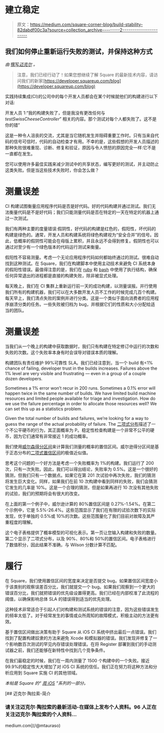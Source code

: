 # 建立稳定

> 原文：<https://medium.com/square-corner-blog/build-stability-82dabdf00c3a?source=collection_archive---------2----------------------->

## 我们如何停止重新运行失败的测试，并保持这种方式

*由* [撰写*迈克尔*](https://medium.com/u/22c9903aa9f1?source=post_page-----82dabdf00c3a--------------------------------) *。*

> 注意，我们已经行动了！如果您想继续了解 Square 的最新技术内容，请访问我们的新家[https://developer.squareup.com/blog](https://developer.squareup.com/blog)

实践持续集成(CI)的公司中的每个开发人员都会在某个时候就他们的构建进行以下对话:

开发人员 1:“我的构建失败了，但是我没有更改任何与*testSwissCheeseController*”
相关的内容。那个测试对每个人都失败了。这不是你的错”

这是一种令人沮丧的交流，尤其是当它随机发生并阻碍重要工作时。只有当来自代码的信号可信时，代码的自动检查才有用。不幸的是，这些假想的开发人员描述的那种失败很难重现、诊断、修复和验证，原因与令人愤怒的原因完全一样:它不是一直都在发生。

您可以使用许多最佳实践来减少测试中的共享状态，编写更好的测试，并主动防止这类失败。但是当这些技术失败时，你会怎么做？

# 测量误差

CI 构建试图衡量应用程序代码是否是好代码。好的代码构建并通过测试。我们无法衡量代码是不是好代码；我们只能测量代码是否在特定的一天在特定的机器上通过一次测试。

我们有两种主要的度量错误:假阴性，好代码的构建是红色的，假阳性，坏代码的构建是绿色的。通常，开发人员和构建系统将绿色构建视为“安全合并”的信号。因此，低概率的假阴性可能会在母版上累积，并且永远不会得到修复。假阴性也可以通过对至少有一个绿色版本的代码运行测试来衡量。

假阳性不容易测量。考虑一个无论应用程序代码如何都始终通过的测试。很难自动找到这种测试。在 Square，我们在构建脚本中使用主动技术来避免 CI 系统本身的假阳性错误。最值得注意的是，我们在 [ruby](https://github.com/square/build_execution) 和 [bash](http://redsymbol.net/articles/unofficial-bash-strict-mode/) 中使用了执行结构，确保任何异常退出的进程都是直接的构建失败，除非被显式处理。

每天晚上，我们在 CI 集群上重新运行前一天的成功构建，以测量误报。并行使用我们所有的构建机器，我们可以在大多数开发人员不工作的时候完成几百个构建。每天早上，我们清点失败的案例并进行分类。这是一个类似于面向消费者的应用程序崩溃分类的任务。一些失败被归档为 bug，并根据它们的性质和大小分配给适当的团队。

# 测量误差

当我们从一个晚上的构建中获取数据时，我们只有构建在特定修订中运行的次数和失败的次数。这个失败率本身有时会误导对错误本质的理解。

构建团队有责任维护 99%可靠性 SLA。我们已经注意到，当一个 build 有<1% chance of failing, developer trust in the builds increases. Failures above the 1% level are very visible and frustrating — even in a group of a couple dozen developers.

Sometimes a 1% error won’t recur in 200 runs. Sometimes a 0.1% error will happen twice in the same number of builds. We have limited build machine resources and limited people available for triage and investigation. How do we use the failure percentage in order to allocate those resources well? We can set this up as a statistics problem.

Given the total number of builds and failures, we’re looking for a way to guess the range of the actual probability of failure. The [二项式分布](http://en.wikipedia.org/wiki/Binomial_distribution)描述了一个不公平硬币的行为，其正面概率为 P。稳定性检查构建是一个非常不公平的硬币，因为它们通常有非常接近 1 的成功概率。

我们使用[威尔森得分区间](http://en.wikipedia.org/wiki/Binomial_proportion_confidence_interval#Wilson_score_interval)来计算我们测量的概率的置信区间。威尔逊得分区间是基于正态分布的[二项式置信区间](http://en.wikipedia.org/wiki/Binomial_proportion_confidence_interval#Clopper-Pearson_interval)的极值近似值。

思考这个问题的一个好方法是考虑一个失败概率为 1%的构建。我们运行了 200 次，只有一次失败。因此，我们可以得出结论，失败率为 0.5%。这是一个很好的猜测，但我们只有一个数据点。如果它在第 201 次试验中再次失败，我们的猜测将发生巨大变化。同样，如果我们在前 10 次构建中看到同样的失败，我们会猜测它发生的几率是 10%。这是一个合理的猜测，但是如果再进行 10 次没有其他失败的试验，我们的预期将会有很大的改变。

在上面的第一个例子中，威尔逊计算的 80%置信区间是 0.27%-1.54%。在第二个示例中，它是 5.5%-26.4%。这些范围显示了我们在有限的试验次数下的实际发现，优于单独的 0.5%或 10%的次数。这些范围量化了我们目前对故障及其严重程度的理解。

这个电子表格提供了概率模型的可视化表示。第一页让您输入构建和失败的数量。第二个显示了二项式分布，以及 90%、80%和 50%的置信区间。电子表格进行了数值积分，因此结果不准确，与 Wilson 分数计算不匹配。

# 履行

在 Square，我们使用置信区间的宽度来决定是否提交 bug。如果置信区间宽度小于该类别的观察误差百分比，我们就提交一个 bug。如果我们观察到一个更大的错误百分比，我们就把错误的优先级设置得更高。我们已经在内部校准了此流程的阈值，以确保影响总体 SLA 的错误得到适当的优先处理。

这种技术非常适合于引起人们对构建和测试系统的错误的注意，因为这些错误发生的频率太低了。对于经常发生的事情或众所周知的故障模式，积极主动的方法更有效。

基于置信区间做出决策有助于 Square 从 iOS CI 系统中挤出最后一点错误。我们找到了配置构建奴隶的方法来避免 Xcode 和模拟器的错误。我们发现并修复了一个影响数百次测试的罕见内存错误处理错误。在将 Register 部署到我们的手动测试器之前，我们还能够在新特性中找到几个竞争条件。

在我们最稳定的时候，我们在一周内测量了 1500 个构建中的一个失败。接近 99.9%的稳定性大大增加了对 iOS CI 系统的信任。我们正在努力将这种方法和分析应用到 Square 实施 CI 的其他领域。

*本帖是 Square 的“* [*周 iOS*](https://corner.squareup.com/2015/06/a-week-of-ios.html) *”系列的一部分。*

[](/@mtauraso) [## 迈克尔·陶拉索-简介

### 请关注迈克尔·陶拉索的最新活动-在媒体上发布个人资料。96 人正在关注迈克尔·陶拉索的个人资料…

medium.com](/@mtauraso)